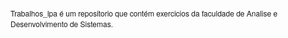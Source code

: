 <p style="font-family: 'Helvetica Neue', Helvetica, Arial, sans-serif; font-size: 12px;">
Trabalhos_lpa é um repositorio que contém exercicios da faculdade de Analise e Desenvolvimento de Sistemas.
</p>
